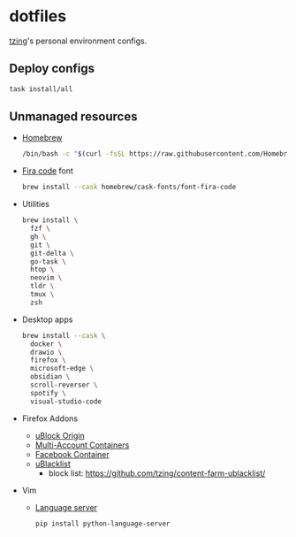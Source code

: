 # dotfiles

[tzing](https://github.com/tzing)'s personal environment configs.


## Deploy configs

```bash
task install/all
```


## Unmanaged resources

* [Homebrew](https://brew.sh/)

  ```bash
  /bin/bash -c "$(curl -fsSL https://raw.githubusercontent.com/Homebrew/install/HEAD/install.sh)"
  ```

* [Fira code](https://github.com/tonsky/FiraCode) font

    ```bash
    brew install --cask homebrew/cask-fonts/font-fira-code
    ```

* Utilities

  ```bash
  brew install \
    fzf \
    gh \
    git \
    git-delta \
    go-task \
    htop \
    neovim \
    tldr \
    tmux \
    zsh
  ```

* Desktop apps

  ```bash
  brew install --cask \
    docker \
    drawio \
    firefox \
    microsoft-edge \
    obsidian \
    scroll-reverser \
    spotify \
    visual-studio-code
  ```

* Firefox Addons

  * [uBlock Origin](https://addons.mozilla.org/zh-TW/firefox/addon/ublock-origin/)
  * [Multi-Account Containers](https://addons.mozilla.org/zh-TW/firefox/addon/multi-account-containers/)
  * [Facebook Container](https://addons.mozilla.org/zh-TW/firefox/addon/facebook-container/)
  * [uBlacklist](https://addons.mozilla.org/zh-TW/firefox/addon/ublacklist/)
    * block list: https://github.com/tzing/content-farm-ublacklist/

* Vim

  * [Language server](https://github.com/prabirshrestha/vim-lsp/wiki/Servers)

    ```bash
    pip install python-language-server
    ```
